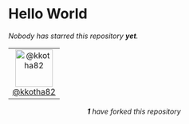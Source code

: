 # Hello World

<!-- REPOSITORY_STARS:START -->
<i>Nobody has starred this repository <b>yet</b>.</i>
<!-- REPOSITORY_STARS:END -->


<!-- REPOSITORY_FORKS:START -->
<table><tbody><tr><td align="center"><a href="https://github.com/kkotha82" rel="nofollow"><img src="https://avatars3.githubusercontent.com/u/15326217?v=4" alt="@kkotha82" style="max-width:100%;" width="75px;"><br/>@kkotha82</a> </td></tr></tbody></table><p align="center"><i><b>1</b> have forked this repository</i></p>
<!-- REPOSITORY_FORKS:END -->